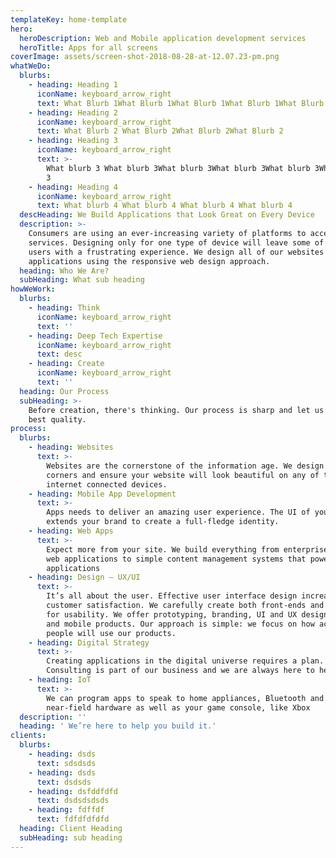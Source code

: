 ```yaml
---
templateKey: home-template
hero:
  heroDescription: Web and Mobile application development services
  heroTitle: Apps for all screens
coverImage: assets/screen-shot-2018-08-28-at-12.07.23-pm.png
whatWeDo:
  blurbs:
    - heading: Heading 1
      iconName: keyboard_arrow_right
      text: What Blurb 1What Blurb 1What Blurb 1What Blurb 1What Blurb 1
    - heading: Heading 2
      iconName: keyboard_arrow_right
      text: What Blurb 2 What Blurb 2What Blurb 2What Blurb 2
    - heading: Heading 3
      iconName: keyboard_arrow_right
      text: >-
        What blurb 3 What blurb 3What blurb 3What blurb 3What blurb 3What blurb
        3
    - heading: Heading 4
      iconName: keyboard_arrow_right
      text: What blurb 4 What blurb 4 What blurb 4 What blurb 4
  descHeading: We Build Applications that Look Great on Every Device
  description: >-
    Consumers are using an ever-increasing variety of platforms to access
    services. Designing only for one type of device will leave some of your
    users with a frustrating experience. We design all of our websites and
    applications using the responsive web design approach. 
  heading: Who We Are?
  subHeading: What sub heading
howWeWork:
  blurbs:
    - heading: Think
      iconName: keyboard_arrow_right
      text: ''
    - heading: Deep Tech Expertise
      iconName: keyboard_arrow_right
      text: desc
    - heading: Create
      iconName: keyboard_arrow_right
      text: ''
  heading: Our Process
  subHeading: >-
    Before creation, there's thinking. Our process is sharp and let us craft the
    best quality.
process:
  blurbs:
    - heading: Websites
      text: >-
        Websites are the cornerstone of the information age. We design for four
        corners and ensure your website will look beautiful on any of today’s
        internet connected devices.
    - heading: Mobile App Development
      text: >-
        Apps needs to deliver an amazing user experience. The UI of your app
        extends your brand to create a full-fledge identity.
    - heading: Web Apps
      text: >-
        Expect more from your site. We build everything from enterprise grade
        web applications to simple content management systems that power mobile
        applications
    - heading: Design – UX/UI
      text: >-
        It’s all about the user. Effective user interface design increases
        customer satisfaction. We carefully create both front-ends and back-ends
        for usability. We offer prototyping, branding, UI and UX design for web
        and mobile products. Our approach is simple: we focus on how actual
        people will use our products. 
    - heading: Digital Strategy
      text: >-
        Creating applications in the digital universe requires a plan.
        Consulting is part of our business and we are always here to help.
    - heading: IoT
      text: >-
        We can program apps to speak to home appliances, Bluetooth and
        near-field hardware as well as your game console, like Xbox
  description: ''
  heading: ' We’re here to help you build it.'
clients:
  blurbs:
    - heading: dsds
      text: sdsdsds
    - heading: dsds
      text: dsdsds
    - heading: dsfddfdfd
      text: dsdsdsdsds
    - heading: fdffdf
      text: fdfdfdfdfd
  heading: Client Heading
  subHeading: sub heading
---
```


